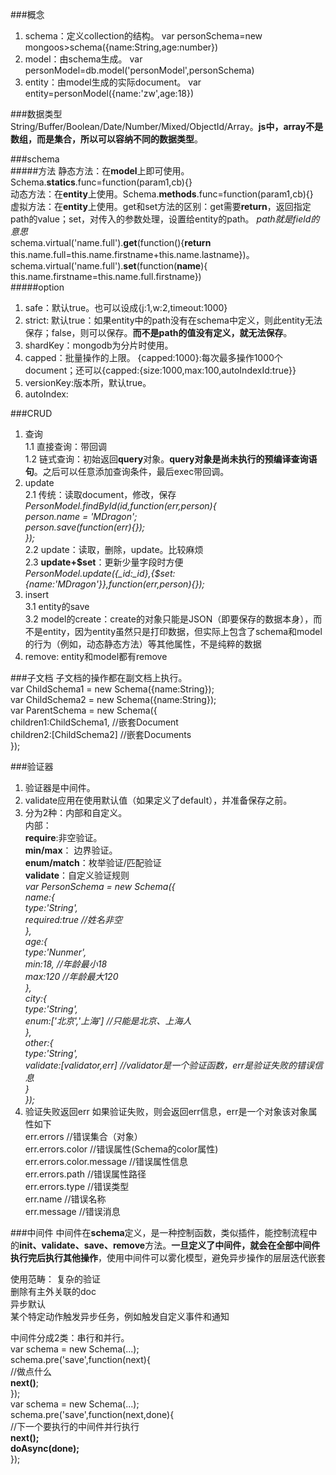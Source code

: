 ###概念  
1. schema：定义collection的结构。  var personSchema=new mongoos>schema({name:String,age:number})  
2. model：由schema生成。  var personModel=db.model('personModel',personSchema)    
3. entity：由model生成的实际document。  var entity=personModel({name:'zw',age:18})  

###数据类型  
String/Buffer/Boolean/Date/Number/Mixed/ObjectId/Array。**js中，array不是数组，而是集合，所以可以容纳不同的数据类型**。  

###schema  
#####方法
静态方法：在**model**上即可使用。 Schema.**statics**.func=function(param1,cb){}  
动态方法：在**entity**上使用。Schema.**methods**.func=function(param1,cb){}  
虚拟方法：在**entity**上使用。get和set方法的区别：get需要**return**，返回指定path的value；set，对传入的参数处理，设置给entity的path。 *path就是field的意思*  
schema.virtual('name.full').**get**(function(){**return** this.name.full=this.name.firstname+this.name.lastname})。 schema.virtual('name.full').**set**(function(**name**){ this.name.firstname=this.name.full.firstname})  
#####option  
1. safe：默认true。也可以设成{j:1,w:2,timeout:1000}    
2. strict: 默认true：如果entity中的path没有在schema中定义，则此entity无法保存；false，则可以保存。**而不是path的值没有定义，就无法保存**。     
3. shardKey：mongodb为分片时使用。  
4. capped：批量操作的上限。  {capped:1000}:每次最多操作1000个document；还可以{capped:{size:1000,max:100,autoIndexId:true}}   
5. versionKey:版本所，默认true。    
6. autoIndex:  

###CRUD
1. 查询  
   1.1 直接查询：带回调  
   1.2 链式查询：初始返回**query**对象。**query对象是尚未执行的预编译查询语句**。之后可以任意添加查询条件，最后exec带回调。  
2. update  
   2.1 传统：读取document，修改，保存
    *PersonModel.findById(id,function(err,person){  
      person.name = 'MDragon';  
      person.save(function(err){});  
    });*  
    2.2 update：读取，删除，update。比较麻烦     
    2.3 **update+$set**：更新少量字段时方便  
    *PersonModel.update({_id:_id},{$set:{name:'MDragon'}},function(err,person){});*  
3. insert  
    3.1 entity的save  
    3.2 model的create：create的对象只能是JSON（即要保存的数据本身），而不是entity，因为entity虽然只是打印数据，但实际上包含了schema和model的行为（例如，动态静态方法）等其他属性，不是纯粹的数据  
4. remove: entity和model都有remove  

###子文档
子文档的操作都在副文档上执行。  
    var ChildSchema1 = new Schema({name:String});  
    var ChildSchema2 = new Schema({name:String});  
    var ParentSchema = new Schema({  
      children1:ChildSchema1,   //嵌套Document  
      children2:[ChildSchema2]  //嵌套Documents  
    });  
    
###验证器
1. 验证器是中间件。  
2. validate应用在使用默认值（如果定义了default），并准备保存之前。  
1. 分为2种：内部和自定义。  
   内部：  
      **require**:非空验证。  
      **min/max**： 边界验证。  
      **enum/match**：枚举验证/匹配验证  
      **validate**：自定义验证规则  
      *var PersonSchema = new Schema({  
      name:{  
        type:'String',  
        required:true //姓名非空  
      },  
      age:{  
        type:'Nunmer',  
        min:18,       //年龄最小18  
        max:120     //年龄最大120  
      },  
      city:{  
        type:'String',  
        enum:['北京','上海']  //只能是北京、上海人  
      },  
      other:{  
        type:'String',  
        validate:[validator,err]  //validator是一个验证函数，err是验证失败的错误信息  
      }  
    });*  
2. 验证失败返回err
   如果验证失败，则会返回err信息，err是一个对象该对象属性如下  
    err.errors                //错误集合（对象）  
    err.errors.color          //错误属性(Schema的color属性)  
    err.errors.color.message  //错误属性信息  
    err.errors.path             //错误属性路径  
    err.errors.type             //错误类型  
    err.name                //错误名称  
    err.message                 //错误消息  


###中间件
中间件在**schema**定义，是一种控制函数，类似插件，能控制流程中的**init、validate、save、remove**方法。**一旦定义了中间件，就会在全部中间件执行完后执行其他操作**，使用中间件可以雾化模型，避免异步操作的层层迭代嵌套  

使用范畴：
复杂的验证  
删除有主外关联的doc  
异步默认  
某个特定动作触发异步任务，例如触发自定义事件和通知  

中间件分成2类：串行和并行。  
    var schema = new Schema(...);  
    schema.pre('save',function(next){  
      //做点什么  
      **next()**;  
    });  
    var schema = new Schema(...);  
    schema.pre('save',function(next,done){  
      //下一个要执行的中间件并行执行  
      **next();**  
      **doAsync(done);**  
    });      
    
